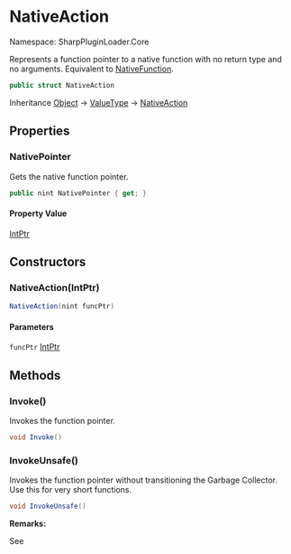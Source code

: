 # NativeAction

Namespace: SharpPluginLoader.Core

Represents a function pointer to a native function with no return type and no arguments. Equivalent to [NativeFunction](./SharpPluginLoader.Core.NativeFunction.md).

```csharp
public struct NativeAction
```

Inheritance [Object](https://docs.microsoft.com/en-us/dotnet/api/System.Object) → [ValueType](https://docs.microsoft.com/en-us/dotnet/api/System.ValueType) → [NativeAction](./SharpPluginLoader.Core.NativeAction.md)

## Properties

### **NativePointer**

Gets the native function pointer.

```csharp
public nint NativePointer { get; }
```

#### Property Value

[IntPtr](https://docs.microsoft.com/en-us/dotnet/api/System.IntPtr)<br>

## Constructors

### **NativeAction(IntPtr)**

```csharp
NativeAction(nint funcPtr)
```

#### Parameters

`funcPtr` [IntPtr](https://docs.microsoft.com/en-us/dotnet/api/System.IntPtr)<br>

## Methods

### **Invoke()**

Invokes the function pointer.

```csharp
void Invoke()
```

### **InvokeUnsafe()**

Invokes the function pointer without transitioning the Garbage Collector. Use this for very short functions.

```csharp
void InvokeUnsafe()
```

**Remarks:**

See
